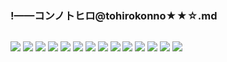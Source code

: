 ### !——コンノトヒロ@tohirokonno★★☆.md
![]()

![](https://pbs.twimg.com/media/ECuo6DiUwAAiE9S?format=jpg&name=4096x4096)
![](https://pbs.twimg.com/media/ECuo6DhUwAE7Ex7?format=jpg&name=4096x4096)
![](https://pbs.twimg.com/media/ECuo6DjUcAAgPsp?format=jpg&name=4096x4096)
![](https://pbs.twimg.com/media/ECuo6DjUcAE5mGI?format=jpg&name=4096x4096)
![](https://pbs.twimg.com/media/EC0KK0aUcAAk12S?format=jpg&name=4096x4096)
![](https://pbs.twimg.com/media/D7pb8E1U8AAR0OU?format=jpg&name=4096x4096)
![](https://pbs.twimg.com/media/EB17scAU8AE_4GB?format=jpg&name=4096x4096)
![](https://pbs.twimg.com/media/ECJz-elUwAAPFdh?format=jpg&name=4096x4096)
![](https://pbs.twimg.com/media/EBmnNYcUcAAc3x3?format=jpg&name=4096x4096)
![](https://pbs.twimg.com/media/D-ZsvsLUYAAJEpg?format=jpg&name=4096x4096)
![](https://pbs.twimg.com/media/DzH6OEhV4AUJGeu?format=jpg&name=4096x4096)
![](https://pbs.twimg.com/media/DzH6RcTUYAEXpt9?format=jpg&name=4096x4096)
![](https://pbs.twimg.com/media/EAdDYZOUIAEIpKI?format=jpg&name=4096x4096)
![](https://pbs.twimg.com/media/EAdDYZNU4AE6Fr5?format=jpg&name=4096x4096)
